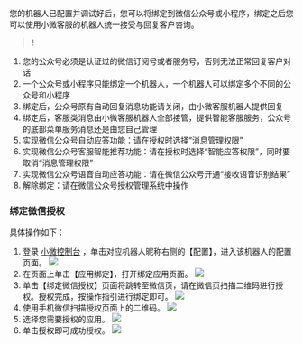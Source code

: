 您的机器人已配置并调试好后，您可以将绑定到微信公众号或小程序，绑定之后您可以使用小微客服的机器人统一接受与回复客户咨询。
>!
1. 您的公众号必须是认证过的微信订阅号或者服务号，否则无法正常回复客户对话
2. 一个公众号或小程序只能绑定一个机器人，一个机器人可以绑定多个不同的公众号和小程序
3. 绑定后，公众号原有自动回复消息功能请关闭，由小微客服机器人提供回复
4. 绑定后，客服类消息由小微客服机器人全部接管，提供智能客服服务，公众号的底部菜单服务消息还是由您自己管理
5. 实现微信公众号自动应答功能：请在授权时选择“消息管理权限”
6. 实现微信公众号客服智能推荐功能：请在授权时选择“智能应答权限”，同时要取消“消息管理权限”
7. 实现微信公众号语音自动应答功能：请在微信公众号开通“接收语音识别结果”
8. 解除绑定：请在微信公众号授权管理系统中操作

### 绑定微信授权
具体操作如下：
1. 登录 [小微控制台](https://console.cloud.tencent.com/prophet) ，单击对应机器人昵称右侧的【配置】，进入该机器人的配置页面。
![](https://mc.qcloudimg.com/static/img/4a8ddc476b526a9aab9efaf12c27d127/image.png)
2. 在页面上单击【应用绑定】，打开绑定应用页面。
![](https://mc.qcloudimg.com/static/img/954ee9b72c66d598a23ce7f10bb18c80/image.png)
3. 单击【绑定微信授权】页面将跳转至微信页，请在微信页扫描二维码进行授权。授权完成，按操作指引进行绑定即可。
![](https://mc.qcloudimg.com/static/img/7b8777db38835b2fbf974b4549c0e819/image.png)
4. 使用手机微信扫描授权页面上的二维码。
![](https://mc.qcloudimg.com/static/img/cb9d42aa11e4392e9dcc8c5e9f76f499/image.png)
5. 选择您需要授权的应用。
![](https://mc.qcloudimg.com/static/img/0a7db70bb5f255d6149970b49af1d4c6/image.png)
6. 单击授权即可成功授权。
![](https://mc.qcloudimg.com/static/img/2cf085a9f6a2e5572daeae5805c94500/image.png)
